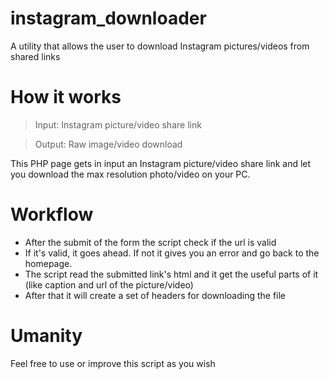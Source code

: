 # instagram_downloader
A utility that allows the user to download Instagram pictures/videos from shared links
# How it works
> Input: Instagram picture/video share link

> Output: Raw image/video download

This PHP page gets in input an Instagram picture/video share link and let you download the max resolution photo/video on your PC.
# Workflow

- After the submit of the form the script check if the url is valid
- If it's valid, it goes ahead. If not it gives you an error and go back to the homepage.
- The script read the submitted link's html and it get the useful parts of it (like caption and url of the picture/video)
- After that it will create a set of headers for downloading the file

# Umanity
Feel free to use or improve this script as you wish
